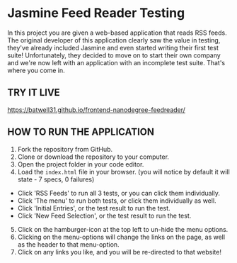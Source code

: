 # Jasmine Feed Reader Testing #

In this project you are given a web-based application that reads RSS feeds. The original developer of this application clearly saw the value in testing, they've already included Jasmine and even started writing their first test suite! Unfortunately, they decided to move on to start their own company and we're now left with an application with an incomplete test suite. That's where you come in.

## TRY IT LIVE ##

https://batwell31.github.io/frontend-nanodegree-feedreader/

## HOW TO RUN THE APPLICATION ##

1) Fork the repository from GitHub.
2) Clone or download the repository to your computer.
3) Open the project folder in your code editor.
4) Load the `index.html` file in your browser.
(you will notice by default it will state - 7 specs, 0 failures)

* Click 'RSS Feeds' to run all 3 tests, or you can click them individually.
* Click 'The menu' to run both tests, or click them individually as well.
* Click 'Initial Entries', or the test result to run the test.
* Click 'New Feed Selection', or the test result to run the test.

5) Click on the hamburger-icon at the top left to un-hide the menu options.
6) Clicking on the menu-options will change the links on the page, as well as the header to that menu-option.
7) Click on any links you like, and you will be re-directed to that website!
